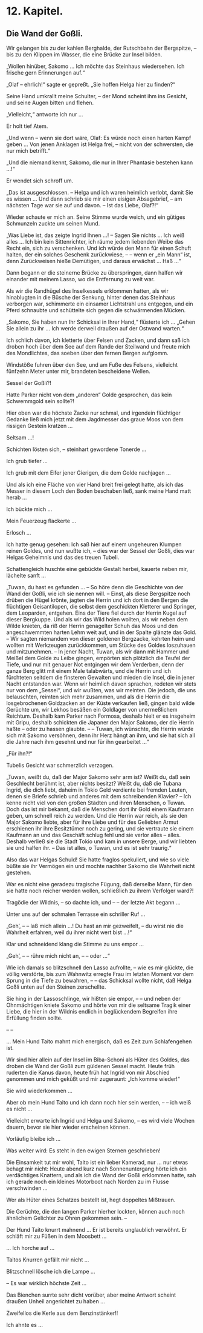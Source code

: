 12\. Kapitel.
============
Die Wand der Goßli.
------------

Wir gelangen bis zu der kahlen Berghalde, der Rutschbahn der Bergspitze, – bis
zu den Klippen im Wasser, die eine Brücke zur Insel bilden.

„Wollen hinüber, Sakomo … Ich möchte das Steinhaus wiedersehen. Ich frische
gern Erinnerungen auf.“

„Olaf – ehrlich!“ sagte er gepreßt. „Sie hoffen Helga hier zu finden?“

Seine Hand umkrallt meine Schulter, – der Mond scheint ihm ins Gesicht, und
seine Augen bitten und flehen.

„Vielleicht,“ antworte ich nur …

Er holt tief Atem.

„Und wenn – wenn sie dort wäre, Olaf: Es würde noch einen harten Kampf geben …
Von jenen Anklagen ist Helga frei, – nicht von der schwersten, die nur mich
betrifft.“

„Und die niemand kennt, Sakomo, die nur in Ihrer Phantasie bestehen kann …!“

Er wendet sich schroff um.

„Das ist ausgeschlossen. – Helga und ich waren heimlich verlobt, damit Sie es
wissen … Und dann schrieb sie mir einen eisigen Absagebrief, – am nächsten Tage
war sie auf und davon. – Ist das Liebe, Olaf?!“

Wieder schaute er mich an. Seine Stimme wurde weich, und ein gütiges Schmunzeln
zuckte um seinen Mund.

„Was Liebe ist, das zeigte Ingrid Ihnen …! – Sagen Sie nichts … Ich weiß alles
… Ich bin kein Sittenrichter, ich räume jedem liebenden Weibe das Recht ein,
sich zu verschenken. Und ich würde den Mann für einen Schuft halten, der ein
solches Geschenk zurückwiese, – – wenn er „ein Mann“ ist, denn Zurückweisen
hieße Demütigen, und daraus erwächst … Haß …“

Dann begann er die steinerne Brücke zu überspringen, dann halfen wir einander
mit meinem Lasso, wo die Entfernung zu weit war.

Als wir die Randhügel des Inselkessels erklommen hatten, als wir hinablugten in
die Büsche der Senkung, hinter denen das Steinhaus verborgen war, schimmerte
ein einsamer Lichtstrahl uns entgegen, und ein Pferd schnaubte und schüttelte
sich gegen die schwärmenden Mücken.

„Sakomo, Sie haben nun Ihr Schicksal in Ihrer Hand,“ flüsterte ich … „Gehen Sie
allein zu ihr … Ich werde derweil draußen auf der Ostwand warten.“

Ich schlich davon, ich kletterte über Felsen und Zacken, und dann saß ich
droben hoch über dem See auf dem Rande der Steilwand und freute mich des
Mondlichtes, das soeben über den fernen Bergen aufglomm.

Windstöße fuhren über den See, und am Fuße des Felsens, vielleicht fünfzehn
Meter unter mir, brandeten bescheidene Wellen.

Sessel der Goßli?!

Hatte Parker nicht von dem „anderen“ Golde gesprochen, das kein Schwemmgold
sein sollte?!

Hier oben war die höchste Zacke nur schmal, und irgendein flüchtiger Gedanke
ließ mich jetzt mit dem Jagdmesser das graue Moos von dem rissigen Gestein
kratzen …

Seltsam …!

Schichten lösten sich, – steinhart gewordene Tonerde …

Ich grub tiefer …

Ich grub mit dem Eifer jener Gierigen, die dem Golde nachjagen …

Und als ich eine Fläche von vier Hand breit frei gelegt hatte, als ich das
Messer in diesem Loch den Boden beschaben ließ, sank meine Hand matt herab …

Ich bückte mich …

Mein Feuerzeug flackerte …

Erlosch …

Ich hatte genug gesehen: Ich saß hier auf einem ungeheuren Klumpen reinen
Goldes, und nun wußte ich, – dies war der Sessel der Goßli, dies war Helgas
Geheimnis und das des treuen Tubeli.

Schattengleich huschte eine gebückte Gestalt herbei, kauerte neben mir,
lächelte sanft …

„Tuwan, du hast es gefunden … – So höre denn die Geschichte von der Wand der
Goßli, wie ich sie nennen will. – Einst, als diese Bergspitze noch drüben die
Hügel krönte, jagten die Herrin und ich dort in den Bergen die flüchtigen
Geisantilopen, die selbst dem geschickten Kletterer und Springer, dem
Leoparden, entgehen. Eins der Tiere fiel durch der Herrin Kugel auf dieser
Bergkuppe. Und als wir das Wild holen wollten, als wir neben dem Wilde knieten,
da riß der Herrin genagelter Schuh das Moos und den angeschwemmten harten Lehm
weit auf, und in der Spalte glänzte das Gold. – Wir sagten niemandem von dieser
goldenen Bergzacke, kehrten heim und wollten mit Werkzeugen zurückkommen, um
Stücke des Goldes loszuhauen und mitzunehmen. – In jener Nacht, Tuwan, als wir
dann mit Hammer und Meißel dem Golde zu Leibe gingen, empörten sich plötzlich
die Teufel der Tiefe, und nur mit genauer Not entgingen wir dem Verderben, denn
der ganze Berg glitt mit einem Male talabwärts, und die Herrin und ich
fürchteten seitdem die finsteren Gewalten und mieden die Insel, die in jener
Nacht entstanden war. Wenn wir heimlich davon sprachen, redeten wir stets nur
von dem „Sessel“, und wir wußten, was wir meinten. Die jedoch, die uns
belauschten, reimten sich mehr zusammen, und als die Herrin die losgebrochenen
Goldzacken an der Küste verkaufen ließ, gingen bald wilde Gerüchte um, wir
Lekhos besäßen ein Goldlager von unermeßlichem Reichtum. Deshalb kam Parker
nach Formosa, deshalb hielt er es insgeheim mit Gripu, deshalb schickten die
Japaner den Major Sakomo, der die Herrin haßte – oder zu hassen glaubte. – –
Tuwan, ich wünschte, die Herrin würde sich mit Sakomo versöhnen, denn ihr Herz
hängt an ihm, und sie hat sich all die Jahre nach ihm gesehnt und nur für ihn
gearbeitet …“

„Für ihn?!“

Tubelis Gesicht war schmerzlich verzogen.

„Tuwan, weißt du, daß der Major Sakomo sehr arm ist? Weißt du, daß sein
Geschlecht berühmt ist, aber nichts besitzt? Weißt du, daß die Tubana Ingrid,
die dich liebt, daheim in Tokio Geld verdiente bei fremden Leuten, denen sie
Briefe schrieb und anderes mit dem schreibenden Klavier? – Ich kenne nicht viel
von den großen Städten und ihren Menschen, o Tuwan. Doch das ist mir bekannt,
daß die Menschen dort ihr Gold einem Kaufmann geben, um schnell reich zu
werden. Und die Herrin war reich, als sie den Major Sakomo liebte, aber für
ihre Liebe und für des Geliebten Armut erschienen ihr ihre Besitztümer noch zu
gering, und sie vertraute sie einem Kaufmann an und das Geschäft schlug fehl
und sie verlor alles – alles. Deshalb verließ sie die Stadt Tokio und kam in
unsere Berge, und wir liebten sie und halfen ihr. – Das ist alles, o Tuwan, und
es ist sehr traurig.“

Also das war Helgas Schuld! Sie hatte fraglos spekuliert, und wie so viele
büßte sie ihr Vermögen ein und mochte nachher Sakomo die Wahrheit nicht
gestehen.

War es nicht eine geradezu tragische Fügung, daß derselbe Mann, für den sie
hatte noch reicher werden wollen, schließlich zu ihrem Verfolger ward?!

Tragödie der Wildnis, – so dachte ich, und – – der letzte Akt begann …

Unter uns auf der schmalen Terrasse ein schriller Ruf …

„Geh’, – – laß mich allein …! Du hast an mir gezweifelt, – du wirst nie die
Wahrheit erfahren, weil du ihrer nicht wert bist …!“

Klar und schneidend klang die Stimme zu uns empor …

„Geh’, – – rühre mich nicht an, – – oder …“

Wie ich damals so blitzschnell den Lasso aufrollte, – wie es mir glückte, die
völlig verstörte, bis zum Wahnwitz erregte Frau im letzten Moment vor dem
Sprung in die Tiefe zu bewahren, – – das Schicksal wollte nicht, daß Helga
Goßli unten auf den Steinen zerschellte.

Sie hing in der Lassoschlinge, wir hißten sie empor, – – und neben der
Ohnmächtigen kniete Sakomo und hörte von mir die seltsame Tragik einer Liebe,
die hier in der Wildnis endlich in beglückendem Begreifen ihre Erfüllung finden
sollte.

– –

… Mein Hund Taito mahnt mich energisch, daß es Zeit zum Schlafengehen ist.

Wir sind hier allein auf der Insel im Biba-Schoni als Hüter des Goldes, das
droben die Wand der Goßli zum güldenen Sessel macht. Heute früh ruderten die
Kanus davon, heute früh hat Ingrid von mir Abschied genommen und mich geküßt
und mir zugeraunt: „Ich komme wieder!“

Sie wird wiederkommen …

Aber ob mein Hund Taito und ich dann noch hier sein werden, – – ich weiß es
nicht …

Vielleicht erwarte ich Ingrid und Helga und Sakomo, – es wird viele Wochen
dauern, bevor sie hier wieder erscheinen können.

Vorläufig bleibe ich …

Was weiter wird: Es steht in den ewigen Sternen geschrieben!

Die Einsamkeit tut mir wohl, Taito ist ein lieber Kamerad, nur … nur etwas
behagt mir nicht: Heute abend kurz nach Sonnenuntergang hörte ich ein
verdächtiges Knattern, und als ich die Wand der Goßli erklommen hatte, sah ich
gerade noch ein kleines Motorboot nach Norden zu im Flusse verschwinden …

Wer als Hüter eines Schatzes bestellt ist, hegt doppeltes Mißtrauen.

Die Gerüchte, die den langen Parker hierher lockten, können auch noch ähnlichem
Gelichter zu Ohren gekommen sein. –

Der Hund Taito knurrt mahnend … Er ist bereits unglaublich verwöhnt. Er schläft
mir zu Füßen in dem Moosbett …

… Ich horche auf …

Taitos Knurren gefällt mir nicht …

Blitzschnell lösche ich die Lampe …

– Es war wirklich höchste Zeit …

Das Bienchen surrte sehr dicht vorüber, aber meine Antwort scheint draußen
Unheil angerichtet zu haben …

Zweifellos die Kerle aus dem Benzinstänker!!

Ich ahnte es …


